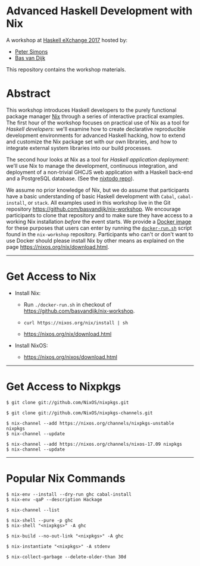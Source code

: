 Advanced Haskell Development with Nix
=====================================

A workshop at [Haskell eXchange 2017] hosted by:

* [Peter Simons]
* [Bas van Dijk]

This repository contains the workshop materials.

Abstract
========

This workshop introduces Haskell developers to the purely functional package
manager [Nix] through a series of interactive practical examples. The first
hour of the workshop focuses on practical use of Nix as a tool for *Haskell
developers*: we'll examine how to create declarative reproducible development
environments for advanced Haskell hacking, how to extend and customize the Nix
package set with our own libraries, and how to integrate external system
libraries into our build processes.

The second hour looks at Nix as a tool for *Haskell application deployment*:
we'll use Nix to manage the development, continuous integration, and deployment
of a non-trivial GHCJS web application with a Haskell back-end and a PostgreSQL
database. (See the [nixtodo repo](https://github.com/basvandijk/nixtodo)).

We assume no prior knowledge of Nix, but we do assume that participants have a
basic understanding of basic Haskell development with `Cabal`, `cabal-install`,
or `stack`. All examples used in this workshop live in the Git repository
<https://github.com/basvandijk/nix-workshop>. We encourage participants to
clone that repository and to make sure they have access to a working Nix
installation *before* the event starts. We provide a [Docker
image](https://hub.docker.com/r/psimons/hex2017/) for these purposes that users
can enter by running the
[`docker-run.sh`](https://github.com/basvandijk/nix-workshop/blob/master/docker-run.sh)
script found in the `nix-workshop` repository. Participants who can't or don't
want to use Docker should please install Nix by other means as explained on the
page <https://nixos.org/nix/download.html>.

-------------------------------------------------------------------------------

# Get Access to Nix

- Install Nix:

    - Run `./docker-run.sh` in checkout of https://github.com/basvandijk/nix-workshop.

    - `curl https://nixos.org/nix/install | sh`

    - https://nixos.org/nix/download.html

- Install NixOS:

    - https://nixos.org/nixos/download.html

-------------------------------------------------------------------------------

# Get Access to Nixpkgs

    $ git clone git://github.com/NixOS/nixpkgs.git

    $ git clone git://github.com/NixOS/nixpkgs-channels.git

    $ nix-channel --add https://nixos.org/channels/nixpkgs-unstable nixpkgs
    $ nix-channel --update

    $ nix-channel --add https://nixos.org/channels/nixos-17.09 nixpkgs
    $ nix-channel --update

-------------------------------------------------------------------------------

# Popular Nix Commands

    $ nix-env --install --dry-run ghc cabal-install
    $ nix-env -qaP --description Hackage

    $ nix-channel --list

    $ nix-shell --pure -p ghc
    $ nix-shell "<nixpkgs>" -A ghc

    $ nix-build --no-out-link "<nixpkgs>" -A ghc

    $ nix-instantiate "<nixpkgs>" -A stdenv

    $ nix-collect-garbage --delete-older-than 30d



[Peter Simons]: https://github.com/peti
[Bas van Dijk]: https://github.com/basvandijk
[Haskell eXchange 2017]: https://skillsmatter.com/conferences/8522-haskell-exchange-2017
[Nix]: https://nixos.org/nix/
